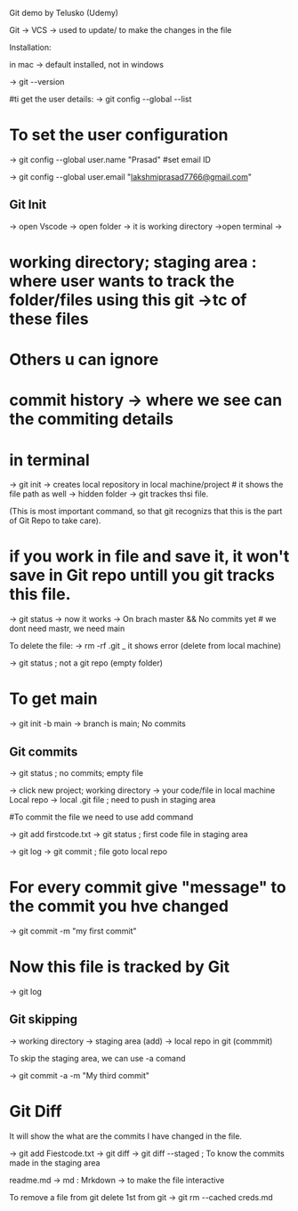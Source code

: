 Git demo by Telusko  (Udemy)

Git -> VCS -> used to update/ to make the changes in the file

Installation:

in mac -> default installed, not in windows

-> git --version

#ti get the user details:
-> git config --global --list

# To set the user configuration

-> git config  --global user.name "Prasad"
#set email ID

-> git config  --global user.email "lakshmiprasad7766@gmail.com"


## Git Init

-> open Vscode
-> open folder  -> it is working directory
->open terminal -> 

# working directory; staging area : where user wants to track the folder/files using this git ->tc of these files
 # Others u can ignore
# commit history -> where we see can the commiting details

# in terminal
-> git init -> creates local repository in local machine/project
           # it shows the file path as well -> hidden folder -> git trackes  thsi file.

(This is most important command, so that git recognizs that this is the part of Git Repo to take care).

# if you work in file and save it, it won't save in Git repo untill you git tracks this file.

->  git status -> now it works -> On brach master && No commits yet
                # we dont need mastr, we need main

To delete the file:
-> rm -rf .git  _ it shows error (delete from local machine)

-> git status  ; not a git repo (empty folder)

# To get main 

-> git init -b main  -> branch is main; No commits




## Git commits

-> git status ; no commits; empty file

-> click new project;
working directory -> your code/file in local machine
Local repo -> local .git file ;
need to push in staging area

#To commit the file we need to use add command

-> git add firstcode.txt
-> git status ; first code file in staging area

-> git log
-> git commit ; file goto local repo

# For every	commit give "message" to the commit you hve changed

-> git commit -m "my first commit"

# Now this file is tracked by Git
-> git log


## Git skipping

-> working directory -> staging area (add) -> local repo in git (commmit) 

To skip the staging area, we can use -a comand

-> git commit -a -m "My third commit"


# Git Diff
 It will show the what are the commits I have changed in the file.

-> git add Fiestcode.txt
-> git diff
-> git diff --staged   ; To know the commits made in the staging area


readme.md -> md : Mrkdown -> to make the file interactive

To remove a file from git
  delete 1st from git
   -> git rm --cached creds.md



















